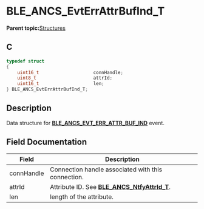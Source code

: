# BLE\_ANCS\_EvtErrAttrBufInd\_T

**Parent topic:**[Structures](GUID-9D4040A1-4922-48F6-BA70-EB4B094F9B91.md)

## C

```c
typedef struct
{
    uint16_t                    connHandle;
    uint8_t                     attrId;
    uint16_t                    len;
} BLE_ANCS_EvtErrAttrBufInd_T;
```

## Description

Data structure for **[BLE\_ANCS\_EVT\_ERR\_ATTR\_BUF\_IND](GUID-4BB8FD63-76FD-4D39-8EEF-FBC86B43A2DC.md)** event.

## Field Documentation

|Field|Description|
|-----|-----------|
|connHandle|Connection handle associated with this connection.|
|attrId|Attribute ID. See **[BLE\_ANCS\_NtfyAttrId\_T](GUID-FA222120-9EA4-4795-BA34-5E71E8A528FF.md)**.|
|len|length of the attribute.|

